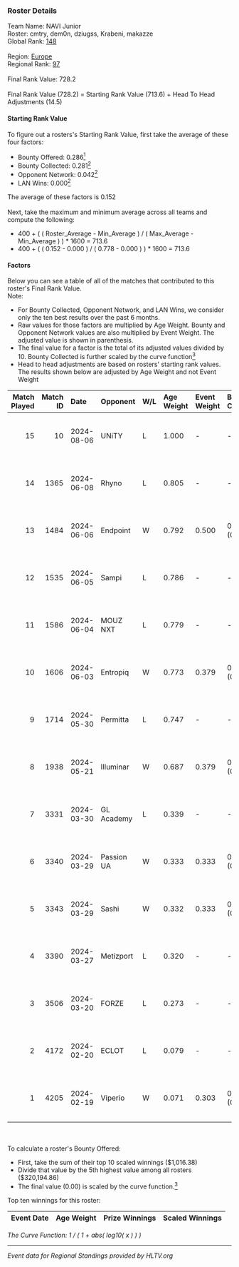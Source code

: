 ### Roster Details<br />
Team Name: NAVI Junior<br />
Roster: cmtry, dem0n, dziugss, Krabeni, makazze<br />
Global Rank: [148](../standings_global.md)<br />
<br />
Region: [Europe]( ../standings_europe.md)<br />
Regional Rank: [97]( ../standings_europe.md)<br />
<br />
Final Rank Value:  728.2<br />
<br />
Final Rank Value (728.2) = Starting Rank Value (713.6) + Head To Head Adjustments (14.5)<br />

#### Starting Rank Value<br />
To figure out a rosters's Starting Rank Value, first take the average of these four factors:<br />
- Bounty Offered: 0.286[<sup>1</sup>](#table2)
- Bounty Collected: 0.281[<sup>2</sup>](#table1)
- Opponent Network: 0.042[<sup>2</sup>](#table1)
- LAN Wins: 0.000[<sup>2</sup>](#table1)

The average of these factors is 0.152<br />
<br />
Next, take the maximum and minimum average across all teams and compute the following:<br />
- 400 + ( ( Roster_Average - Min_Average ) / ( Max_Average - Min_Average ) ) * 1600 = 713.6
- 400 + ( ( 0.152 - 0.000 ) / ( 0.778 - 0.000 ) ) * 1600 = 713.6


#### Factors<br />
Below you can see a table of all of the matches that contributed to this roster's Final Rank Value.<br />
Note:<br />

- For Bounty Collected, Opponent Network, and LAN Wins, we consider only the ten best results over the past 6 months.
- Raw values for those factors are multiplied by Age Weight. Bounty and Opponent Network values are also multiplied by Event Weight. The adjusted value is shown in parenthesis.
- The final value for a factor is the total of its adjusted values divided by 10. Bounty Collected is further scaled by the curve function[<sup>3</sup>](#curveFunction)
- Head to head adjustments are based on rosters' starting rank values. The results shown below are adjusted by Age Weight and not Event Weight
<span id="table1"></span><br />


| Match Played | Match ID | Date       | Opponent   | W/L | Age Weight | Event Weight | Bounty Collected | Opponent Network | LAN Wins  | H2H Adj. | Roster                                   |
| -: | -: | :- | :- | :- | :- | :- | :- | :- | :- | -: | :- |
|           15 |       10 | 2024-08-06 | UNiTY      | L   | 1.000      | -            | -                | -                | -         |    -7.07 | cmtry, dem0n, dziugss, Krabeni, makazze  |
|           14 |     1365 | 2024-06-08 | Rhyno      | L   | 0.805      | -            | -                | -                | -         |    -5.14 | cmtry, dem0n, dziugss, froz1k, Krabeni   |
|           13 |     1484 | 2024-06-06 | Endpoint   | W   | 0.792      | 0.500        | 0.012 (0.005)    | 0.540 (0.214)    | 0 (0.000) |    17.57 | cmtry, dem0n, dziugss, froz1k, Krabeni   |
|           12 |     1535 | 2024-06-05 | Sampi      | L   | 0.786      | -            | -                | -                | -         |    -6.03 | cmtry, dem0n, dziugss, froz1k, Krabeni   |
|           11 |     1586 | 2024-06-04 | MOUZ NXT   | L   | 0.779      | -            | -                | -                | -         |    -2.57 | cmtry, dem0n, dziugss, froz1k, Krabeni   |
|           10 |     1606 | 2024-06-03 | Entropiq   | W   | 0.773      | 0.379        | 0.000 (0.000)    | 0.028 (0.008)    | 0 (0.000) |     3.42 | cmtry, dem0n, dziugss, froz1k, Krabeni   |
|            9 |     1714 | 2024-05-30 | Permitta   | L   | 0.747      | -            | -                | -                | -         |    -5.77 | cmtry, dem0n, dziugss, froz1k, Krabeni   |
|            8 |     1938 | 2024-05-21 | Illuminar  | W   | 0.687      | 0.379        | 0.012 (0.003)    | 0.340 (0.088)    | 0 (0.000) |    15.52 | cmtry, dem0n, dziugss, froz1k, Krabeni   |
|            7 |     3331 | 2024-03-30 | GL Academy | L   | 0.339      | -            | -                | -                | -         |    -5.02 | dem0n, dezt, Krabeni, Magic, makazze     |
|            6 |     3340 | 2024-03-29 | Passion UA | W   | 0.333      | 0.333        | 0.173 (0.019)    | 1.000 (0.111)    | 0 (0.000) |     9.16 | dem0n, dezt, Krabeni, Magic, makazze     |
|            5 |     3343 | 2024-03-29 | Sashi      | W   | 0.332      | 0.333        | 0.009 (0.001)    | 0.024 (0.003)    | 0 (0.000) |     4.84 | dem0n, dezt, Krabeni, Magic, makazze     |
|            4 |     3390 | 2024-03-27 | Metizport  | L   | 0.320      | -            | -                | -                | -         |    -2.41 | dem0n, dezt, Krabeni, Magic, makazze     |
|            3 |     3506 | 2024-03-20 | FORZE      | L   | 0.273      | -            | -                | -                | -         |    -2.19 | dem0n, froz1k, Krabeni, Magic, makazze   |
|            2 |     4172 | 2024-02-20 | ECLOT      | L   | 0.079      | -            | -                | -                | -         |    -0.09 | alkarenn, dem0n, Krabeni, Magic, makazze |
|            1 |     4205 | 2024-02-19 | Viperio    | W   | 0.071      | 0.303        | 0.000 (0.000)    | 0.000 (0.000)    | 0 (0.000) |     0.33 | alkarenn, dem0n, Krabeni, Magic, makazze |

<br />
<span id="table2"></span><br />
To calculate a roster's Bounty Offered:<br />

- First, take the sum of their top 10 scaled winnings ($1,016.38)
- Divide that value by the 5th highest value among all rosters ($320,194.86)
- The final value (0.00) is scaled by the curve function.[<sup>3</sup>](#curveFunction)

Top ten winnings for this roster:<br />

| Event Date | Age Weight | Prize Winnings | Scaled Winnings |
| :- | -: | :- | :- |


<span id="curveFunction"></span>_The Curve Function: 1 / ( 1 + abs( log10( x ) ) )_<br />

---
_Event data for Regional Standings provided by HLTV.org_<br />
